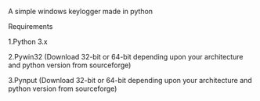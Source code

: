 A simple windows keylogger made in python

Requirements

1.Python 3.x

2.Pywin32 (Download 32-bit or 64-bit depending upon your architecture and python version from sourceforge)

3.Pynput (Download 32-bit or 64-bit depending upon your architecture and python version from sourceforge) 
